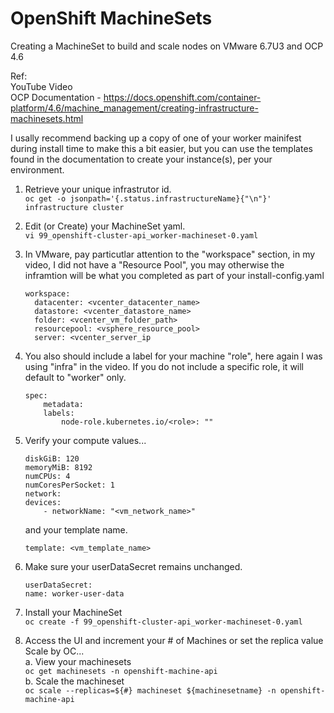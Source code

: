 # OpenShift MachineSets
Creating a MachineSet to build and scale nodes on VMware 6.7U3 and OCP 4.6

Ref: \
YouTube Video  \
OCP Documentation - https://docs.openshift.com/container-platform/4.6/machine_management/creating-infrastructure-machinesets.html

I usally recommend backing up a copy of one of your worker mainifest during install time to make this a bit easier, but you can use the templates found in the documentation to create your instance(s), per your environment.

1. Retrieve your unique infrastrutor id. \
`oc get -o jsonpath='{.status.infrastructureName}{"\n"}' infrastructure cluster`

2. Edit (or Create) your MachineSet yaml. \
`vi 99_openshift-cluster-api_worker-machineset-0.yaml`

3. In VMware, pay particutlar attention to the "workspace" section, in my video, I did not have a "Resource Pool", you may otherwise the inframtion will be what you completed as part of your install-config.yaml
    ```
    workspace:
      datacenter: <vcenter_datacenter_name> 
      datastore: <vcenter_datastore_name> 
      folder: <vcenter_vm_folder_path> 
      resourcepool: <vsphere_resource_pool> 
      server: <vcenter_server_ip
    ```

4. You also should include a label for your machine "role", here again I was using "infra" in the video. If you do not include a specific role, it will default to "worker" only. 
    ``` 
    spec:
        metadata:
        labels:
            node-role.kubernetes.io/<role>: ""
    ```

5. Verify your compute values...
    ```
    diskGiB: 120
    memoryMiB: 8192
    numCPUs: 4
    numCoresPerSocket: 1
    network:
    devices:
        - networkName: "<vm_network_name>" 
    ```
    and your template name. 
    ```
    template: <vm_template_name>
    ```

6. Make sure your userDataSecret remains unchanged.
    ```
    userDataSecret:
    name: worker-user-data
    ```

7. Install your MachineSet \
`oc create -f 99_openshift-cluster-api_worker-machineset-0.yaml`

8. Access the UI and increment your # of Machines or set the replica value \
Scale by OC... \
a. View your machinesets \
    `oc get machinesets -n openshift-machine-api` \
b. Scale the machineset \
    `oc scale --replicas=${#} machineset ${machinesetname} -n openshift-machine-api`
